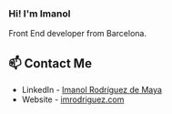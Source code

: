 ### Hi! I'm Imanol

Front End developer from Barcelona.

## 📫 Contact Me
- LinkedIn - [Imanol Rodríguez de Maya](https://www.linkedin.com/in/imanol-rodriguez-de-maya-47bb1376/)
- Website - [imrodriguez.com](https://imrodriguez.com)

